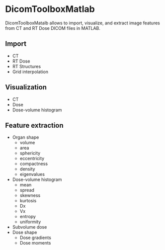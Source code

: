 # DicomToolboxMatlab
DicomToolboxMatalb allows to import, visualize, and extract image features from CT and RT Dose DICOM files in MATLAB.

## Import
* CT
* RT Dose
* RT Structures
* Grid interpolation

## Visualization
* CT
* Dose
* Dose-volume histogram

## Feature extraction
* Organ shape
  * volume
  * area
  * sphericity
  * eccentricity
  * compactness
  * density
  * eigenvalues
* Dose-volume histogram
  * mean
  * spread
  * skewness
  * kurtosis
  * Dx
  * Vx
  * entropy
  * uniformity
* Subvolume dose
* Dose shape
  * Dose gradients
  * Dose moments
  
